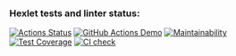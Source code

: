 ### Hexlet tests and linter status:
[![Actions Status](https://github.com/M1RRoN/python-project-50/workflows/hexlet-check/badge.svg)](https://github.com/M1RRoN/python-project-50/actions)
[![GitHub Actions Demo](https://github.com/M1RRoN/python-project-50/actions/workflows/github-actions-demo.yml/badge.svg)](https://github.com/M1RRoN/python-project-50/actions/workflows/github-actions-demo.yml)
[![Maintainability](https://api.codeclimate.com/v1/badges/d2f4d9e4f85b93802db9/maintainability)](https://codeclimate.com/github/M1RRoN/python-project-50/maintainability)
[![Test Coverage](https://api.codeclimate.com/v1/badges/d2f4d9e4f85b93802db9/test_coverage)](https://codeclimate.com/github/M1RRoN/python-project-50/test_coverage)
[![CI check](https://github.com/M1RRoN/python-project-50/actions/workflows/pyci-check.yml/badge.svg)](https://github.com/M1RRoN/python-project-50/actions/workflows/pyci-check.yml)
